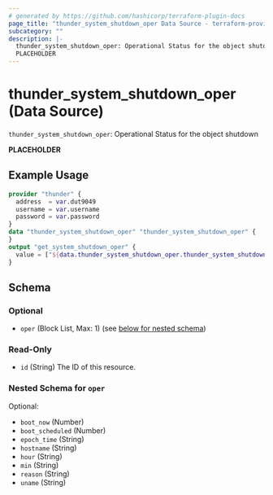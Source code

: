 ```yaml
---
# generated by https://github.com/hashicorp/terraform-plugin-docs
page_title: "thunder_system_shutdown_oper Data Source - terraform-provider-thunder"
subcategory: ""
description: |-
  thunder_system_shutdown_oper: Operational Status for the object shutdown
  PLACEHOLDER
---
```


# thunder_system_shutdown_oper (Data Source)

`thunder_system_shutdown_oper`: Operational Status for the object shutdown

__PLACEHOLDER__

## Example Usage

```terraform
provider "thunder" {
  address  = var.dut9049
  username = var.username
  password = var.password
}
data "thunder_system_shutdown_oper" "thunder_system_shutdown_oper" {
}
output "get_system_shutdown_oper" {
  value = ["${data.thunder_system_shutdown_oper.thunder_system_shutdown_oper}"]
}
```

<!-- schema generated by tfplugindocs -->
## Schema

### Optional

- `oper` (Block List, Max: 1) (see [below for nested schema](#nestedblock--oper))

### Read-Only

- `id` (String) The ID of this resource.

<a id="nestedblock--oper"></a>
### Nested Schema for `oper`

Optional:

- `boot_now` (Number)
- `boot_scheduled` (Number)
- `epoch_time` (String)
- `hostname` (String)
- `hour` (String)
- `min` (String)
- `reason` (String)
- `uname` (String)


